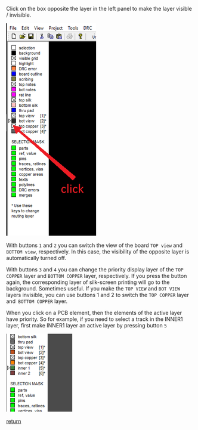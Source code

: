 Click on the box opposite the layer in the left panel to make the layer visible / invisible.

![](pictures/layer_vis.png)

With buttons `1` and `2` you can switch the view of the board `TOP view` and `BOTTOM view`, respectively. In this case, the visibility of the opposite layer is automatically turned off.

With buttons `3` and `4` you can change the priority display layer of the `TOP COPPER` layer and `BOTTOM COPPER` layer, respectively. If you press the button again, the corresponding layer of silk-screen printing will go to the background. Sometimes useful. If you make the `TOP VIEW` and `BOT VIEW` layers invisible, you can use buttons 1 and 2 to switch the `TOP COPPER` layer and` BOTTOM COPPER` layer.

When you click on a PCB element, then the elements of the active layer have priority. So for example, if you need to select a track in the INNER1 layer, first make INNER1 layer an active layer by pressing button `5`

![](pictures/active_layer.png)

[return](How_to.md)
